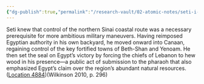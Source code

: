 ```yaml
---
{"dg-publish":true,"permalink":"/research-vault/02-atomic-notes/seti-i-forced-lebanon-to-cut-wood-in-his-presence-as-a-symbol-of-egypt-s-dominance-and-lebanon-s-servitude/"}
---
```


Seti knew that control of the northern Sinai coastal route was a necessary prerequisite for more ambitious military maneuvers. Having reimposed Egyptian authority in his own backyard, he moved onward into Canaan, regaining control of the key fortified towns of Beth-Shan and Yenoam. He then set the seal on Egypt’s victory by forcing the chiefs of Lebanon to hew wood in his presence—a public act of submission to the pharaoh that also emphasized Egypt’s claim over the region’s abundant natural resources. ([Location 4884](https://readwise.io/to_kindle?action=open&asin=B004FGMZAI&location=4884))(Wilkinson 2010, p. 296)